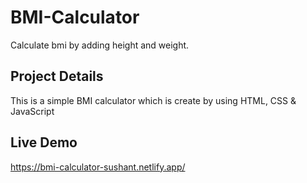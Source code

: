 # BMI-Calculator
Calculate bmi by adding height and weight.

## Project Details
This is a simple BMI calculator which is create by using HTML, CSS & JavaScript

## Live Demo
https://bmi-calculator-sushant.netlify.app/
